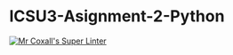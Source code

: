# ICSU3-Asignment-2-Python

[![Mr Coxall's Super Linter](https://github.com/Haley-LeBon/ICSU3-Asignment-2-Python/workflows/Mr%20Coxall's%20Super%20Linter/badge.svg)](https://github.com/Haley-LeBon/ICSU3-Asignment-2-Python/actions/)
